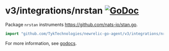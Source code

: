 # v3/integrations/nrstan [![GoDoc](https://godoc.org/github.com/TykTechnologies/newrelic-go-agent/v3/integrations/nrstan?status.svg)](https://godoc.org/github.com/TykTechnologies/newrelic-go-agent/v3/integrations/nrstan)

Package `nrstan` instruments https://github.com/nats-io/stan.go.

```go
import "github.com/TykTechnologies/newrelic-go-agent/v3/integrations/nrstan"
```

For more information, see
[godocs](https://godoc.org/github.com/TykTechnologies/newrelic-go-agent/v3/integrations/nrstan).
